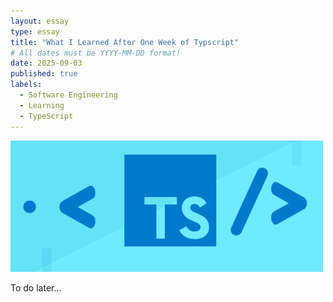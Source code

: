 ```yaml
---
layout: essay
type: essay
title: "What I Learned After One Week of Typscript"
# All dates must be YYYY-MM-DD format!
date: 2025-09-03
published: true
labels:
  - Software Engineering
  - Learning
  - TypeScript
---
```


<img width="500px" class="rounded float-start pe-4" src="../img/typescript.png">

To do later...
